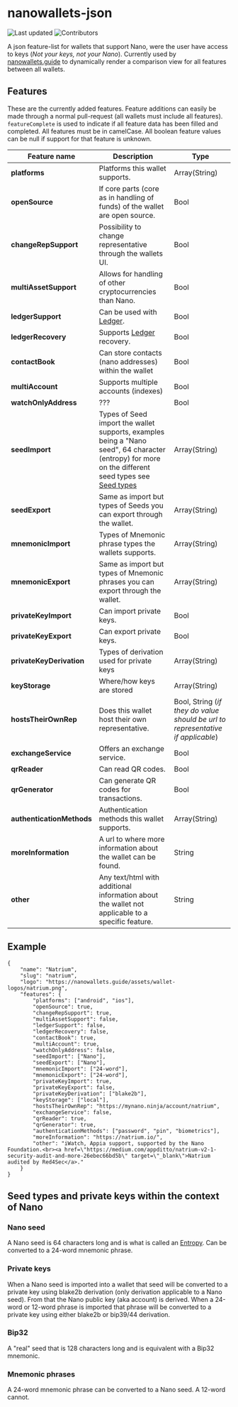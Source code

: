 # nanowallets-json

![Last updated](https://img.shields.io/github/last-commit/nanowallets-guide/nanowallets-json/master?label=last%20updated)
![Contributors](https://img.shields.io/github/contributors/nanowallets-guide/nanowallets-json)

A json feature-list for wallets that support Nano, were the user have access to keys (*Not your keys, not your Nano*). Currently used by [nanowallets.guide](https://nanowallets.guide) to dynamically render a comparison view for all features between all wallets.

## Features

These are the currently added features. Feature additions can easily be made through a normal pull-request (all wallets must include all features). `featureComplete` is used to indicate if all feature data has been filled and completed.
All features must be in camelCase. All boolean feature values can be null if support for that feature is unknown.

|**Feature name**|**Description**|**Type**|
|----------------|---------------|--------|
|**platforms**|Platforms this wallet supports.|Array(String)|
|**openSource**|If core parts (core as in handling of funds) of the wallet are open source.|Bool|
|**changeRepSupport**|Possibility to change representative through the wallets UI.|Bool|
|**multiAssetSupport**|Allows for handling of other cryptocurrencies than Nano.|Bool|
|**ledgerSupport**|Can be used with [Ledger](https://www.ledger.com/).|Bool|
|**ledgerRecovery**|Supports [Ledger](https://www.ledger.com/) recovery.|Bool|
|**contactBook**|Can store contacts (nano addresses) within the wallet|Bool|
|**multiAccount**|Supports multiple accounts (indexes)|Bool|
|**watchOnlyAddress**|???|Bool|
|**seedImport**|Types of Seed import the wallet supports, examples being a "Nano seed", 64 character (entropy) for more on the different seed types see [Seed types](#seed-types-and-private-keys-within-the-context-of-nano)|Array(String)|
|**seedExport**|Same as import but types of Seeds you can export through the wallet.|Array(String)|
|**mnemonicImport**|Types of Mnemonic phrase types the wallets supports.|Array(String)|
|**mnemonicExport**|Same as import but types of Mnemonic phrases you can export through the wallet.|Array(String)|
|**privateKeyImport**|Can import private keys.|Bool|
|**privateKeyExport**|Can export private keys.|Bool|
|**privateKeyDerivation**|Types of derivation used for private keys|Array(String)|
|**keyStorage**|Where/how keys are stored|Array(String)|
|**hostsTheirOwnRep**|Does this wallet host their own representative.|Bool, String (*if they do value should be url to representative if applicable*)|
|**exchangeService**|Offers an exchange service.|Bool|
|**qrReader**|Can read QR codes.|Bool|
|**qrGenerator**|Can generate QR codes for transactions.|Bool|
|**authenticationMethods**|Authentication methods this wallet supports.|Array(String)|
|**moreInformation**|A url to where more information about the wallet can be found.|String|
|**other**|Any text/html with additional information about the wallet not applicable to a specific feature.|String|

## Example
```
{
    "name": "Natrium",
    "slug": "natrium",
    "logo": "https://nanowallets.guide/assets/wallet-logos/natrium.png",
    "features": {
        "platforms": ["android", "ios"],
        "openSource": true,
        "changeRepSupport": true,
        "multiAssetSupport": false,
        "ledgerSupport": false,
        "ledgerRecovery": false,
        "contactBook": true,
        "multiAccount": true,
        "watchOnlyAddress": false,
        "seedImport": ["Nano"],
        "seedExport": ["Nano"],
        "mnemonicImport": ["24-word"],
        "mnemonicExport": ["24-word"],
        "privateKeyImport": true,
        "privateKeyExport": false,
        "privateKeyDerivation": ["blake2b"],
        "keyStorage": ["local"],
        "hostsTheirOwnRep": "https://mynano.ninja/account/natrium",
        "exchangeService": false,
        "qrReader": true,
        "qrGenerator": true,
        "authenticationMethods": ["password", "pin", "biometrics"],
        "moreInformation": "https://natrium.io/",
        "other": "iWatch, Appia support, supported by the Nano Foundation.<br><a href=\"https://medium.com/appditto/natrium-v2-1-security-audit-and-more-26ebec66bd5b\" target=\"_blank\">Natrium audited by Red4Sec</a>."
    }
}
```

## Seed types and private keys within the context of Nano

### Nano seed
A Nano seed is 64 characters long and is what is called an [Entropy](https://en.wikipedia.org/wiki/Entropy_(computing)). Can be converted to a 24-word mnemonic phrase.

### Private keys
When a Nano seed is imported into a wallet that seed will be converted to a private key using blake2b derivation (only derivation applicable to a Nano seed). From that the Nano public key (aka account) is derived.
When a 24-word or 12-word phrase is imported that phrase will be converted to a private key using either blake2b or bip39/44 derivation.

### Bip32
A "real" seed that is 128 characters long and is equivalent with a Bip32 mnemonic.

### Mnemonic phrases
A 24-word mnemonic phrase can be converted to a Nano seed. A 12-word cannot.
